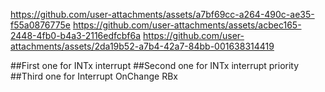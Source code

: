 
https://github.com/user-attachments/assets/a7bf69cc-a264-490c-ae35-f55a0876775e
https://github.com/user-attachments/assets/acbec165-2448-4fb0-b4a3-2116edfcbf6a
https://github.com/user-attachments/assets/2da19b52-a7b4-42a7-84bb-001638314419








##First one for INTx interrupt
##Second one for INTx interrupt priority 
##Third one for Interrupt OnChange RBx
